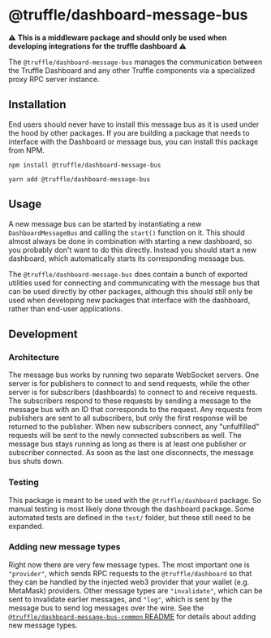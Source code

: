 # @truffle/dashboard-message-bus

:warning: **This is a middleware package and should only be used when developing integrations for the truffle dashboard** :warning:

The `@truffle/dashboard-message-bus` manages the communication between the Truffle Dashboard and any other Truffle components via a specialized proxy RPC server instance.

## Installation

End users should never have to install this message bus as it is used under the hood by other packages. If you are building a package that needs to interface with the Dashboard or message bus, you can install this package from NPM.

```
npm install @truffle/dashboard-message-bus
```

```
yarn add @truffle/dashboard-message-bus
```

## Usage

A new message bus can be started by instantiating a new `DashboardMessageBus` and calling the `start()` function on it. This should almost always be done in combination with starting a new dashboard, so you probably don't want to do this directly. Instead you should start a new dashboard, which automatically starts its corresponding message bus.

The `@truffle/dashboard-message-bus` does contain a bunch of exported utilities used for connecting and communicating with the message bus that can be used directly by other packages, although this should still only be used when developing new packages that interface with the dashboard, rather than end-user applications.

## Development

### Architecture

The message bus works by running two separate WebSocket servers. One server is for publishers to connect to and send requests, while the other server is for subscribers (dashboards) to connect to and receive requests. The subscribers respond to these requests by sending a message to the message bus with an ID that corresponds to the request. Any requests from publishers are sent to all subscribers, but only the first response will be returned to the publisher. When new subscribers connect, any "unfulfilled" requests will be sent to the newly connected subscribers as well. The message bus stays running as long as there is at least one publisher _or_ subscriber connected. As soon as the last one disconnects, the message bus shuts down.

### Testing

This package is meant to be used with the `@truffle/dashboard` package. So manual testing is most likely done through the dashboard package. Some automated tests are defined in the `test/` folder, but these still need to be expanded.

### Adding new message types

Right now there are very few message types. The most important one is `"provider"`, which sends RPC requests to the `@truffle/dashboard` so that they can be handled by the injected web3 provider that your wallet (e.g. MetaMask) providers. Other message types are `"invalidate"`, which can be sent to invalidate earlier messages, and `"log"`, which is sent by the message bus to send log messages over the wire. See the [`@truffle/dashboard-message-bus-common` README](https://github.com/trufflesuite/truffle/tree/master/packages/dashboard-message-bus-common#readme) for details about adding new message types.
